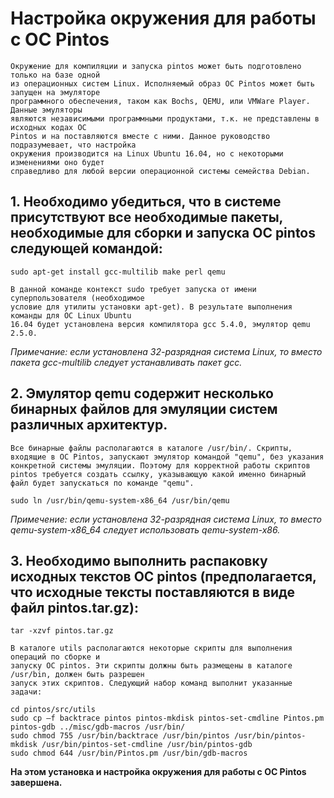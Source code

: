 # Настройка окружения для работы с ОС Pintos

```text
Окружение для компиляции и запуска pintos может быть подготовлено только на базе одной 
из операционных систем Linux. Исполняемый образ ОС Pintos может быть запущен на эмуляторе 
программного обеспечения, таком как Bochs, QEMU, или VMWare Player. Данные эмуляторы 
являются независимыми программными продуктами, т.к. не представлены в исходных кодах ОС 
Pintos и на поставляются вместе с ними. Данное руководство подразумевает, что настройка 
окружения производится на Linux Ubuntu 16.04, но с некоторыми изменениями оно будет 
справедливо для любой версии операционной системы семейства Debian.
```

## 1. Необходимо убедиться, что в системе присутствуют все необходимые пакеты, необходимые для сборки и запуска ОС pintos следующей командой:

```shell
sudo apt-get install gcc-multilib make perl qemu
```

```text
В данной команде контекст sudo требует запуска от имени суперпользователя (необходимое 
условие для утилиты установки apt-get). В результате выполнения команды для ОС Linux Ubuntu 
16.04 будет установлена версия компилятора gcc 5.4.0, эмулятор qemu 2.5.0.
```

*Примечание: если установлена 32-разрядная система Linux, то вместо пакета gcc-multilib
следует устанавливать пакет gcc.*

## 2. Эмулятор qemu содержит несколько бинарных файлов для эмуляции систем различных архитектур.

```text
Все бинарные файлы располагаются в каталоге /usr/bin/. Скрипты, входящие в ОС Pintos, запускают эмулятор командой "qemu", без указания конкретной системы эмуляции. Поэтому для корректной работы скриптов pintos требуется создать ссылку, указывающую какой именно бинарный файл будет запускаться по команде "qemu".
```

```shell
sudo ln /usr/bin/qemu-system-x86_64 /usr/bin/qemu
```

_Примечение: если установлена 32-разрядная система Linux, то вместо qemu-system-x86_64
следует использовать qemu-system-x86._

## 3. Необходимо выполнить распаковку исходных текстов ОС pintos (предполагается, что исходные тексты поставляются в виде файл pintos.tar.gz):

```shell
tar -xzvf pintos.tar.gz
```

```text
В каталоге utils располагаются некоторые скрипты для выполнения операций по сборке и 
запуску ОС pintos. Эти скрипты должны быть размещены в каталоге /usr/bin, должен быть разрешен 
запуск этих скриптов. Следующий набор команд выполнит указанные задачи:
```

```shell
cd pintos/src/utils
sudo cp –f backtrace pintos pintos-mkdisk pintos-set-cmdline Pintos.pm pintos-gdb ../misc/gdb-macros /usr/bin/
sudo chmod 755 /usr/bin/backtrace /usr/bin/pintos /usr/bin/pintos-mkdisk /usr/bin/pintos-set-cmdline /usr/bin/pintos-gdb
sudo chmod 644 /usr/bin/Pintos.pm /usr/bin/gdb-macros
```

**На этом установка и настройка окружения для работы с ОС Pintos завершена.**